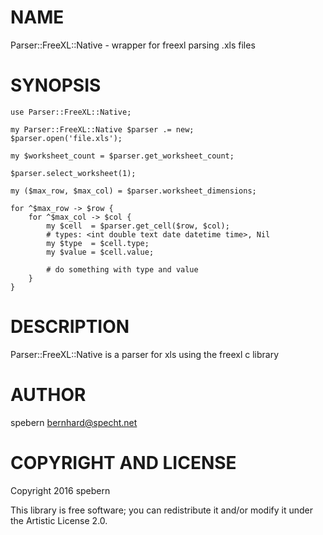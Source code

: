 NAME
====

Parser::FreeXL::Native - wrapper for freexl parsing .xls files

SYNOPSIS
========

    use Parser::FreeXL::Native;

    my Parser::FreeXL::Native $parser .= new;
    $parser.open('file.xls');

    my $worksheet_count = $parser.get_worksheet_count;

    $parser.select_worksheet(1);

    my ($max_row, $max_col) = $parser.worksheet_dimensions;

    for ^$max_row -> $row {
        for ^$max_col -> $col {
            my $cell  = $parser.get_cell($row, $col);
            # types: <int double text date datetime time>, Nil
            my $type  = $cell.type;
            my $value = $cell.value;

            # do something with type and value
        }
    }

DESCRIPTION
===========

Parser::FreeXL::Native is a parser for xls using the freexl c library

AUTHOR
======

spebern <bernhard@specht.net>

COPYRIGHT AND LICENSE
=====================

Copyright 2016 spebern

This library is free software; you can redistribute it and/or modify it under the Artistic License 2.0.
